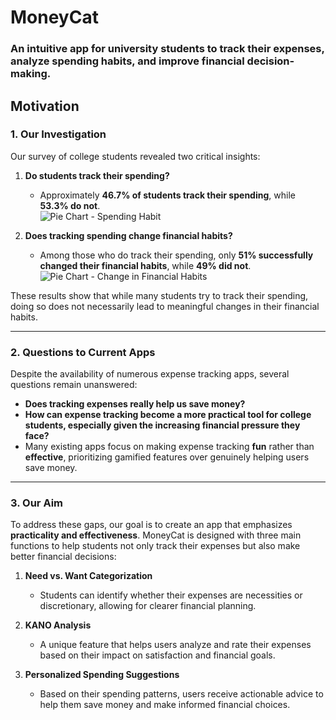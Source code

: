 # **MoneyCat**
### An intuitive app for university students to track their expenses, analyze spending habits, and improve financial decision-making.

## Motivation

### 1. Our Investigation
Our survey of college students revealed two critical insights:
1. **Do students track their spending?**
   - Approximately **46.7% of students track their spending**, while **53.3% do not**.  
   ![Pie Chart - Spending Habit](path_to_pie_chart_1.jpg)

2. **Does tracking spending change financial habits?**
   - Among those who do track their spending, only **51% successfully changed their financial habits**, while **49% did not**.  
   ![Pie Chart - Change in Financial Habits](path_to_pie_chart_2.jpg)

These results show that while many students try to track their spending, doing so does not necessarily lead to meaningful changes in their financial habits.

---

### 2. Questions to Current Apps
Despite the availability of numerous expense tracking apps, several questions remain unanswered:
- **Does tracking expenses really help us save money?**
- **How can expense tracking become a more practical tool for college students, especially given the increasing financial pressure they face?**
- Many existing apps focus on making expense tracking **fun** rather than **effective**, prioritizing gamified features over genuinely helping users save money.

---

### 3. Our Aim
To address these gaps, our goal is to create an app that emphasizes **practicality and effectiveness**. MoneyCat is designed with three main functions to help students not only track their expenses but also make better financial decisions:

1. **Need vs. Want Categorization**  
   - Students can identify whether their expenses are necessities or discretionary, allowing for clearer financial planning.

2. **KANO Analysis**  
   - A unique feature that helps users analyze and rate their expenses based on their impact on satisfaction and financial goals.

3. **Personalized Spending Suggestions**  
   - Based on their spending patterns, users receive actionable advice to help them save money and make informed financial choices.
